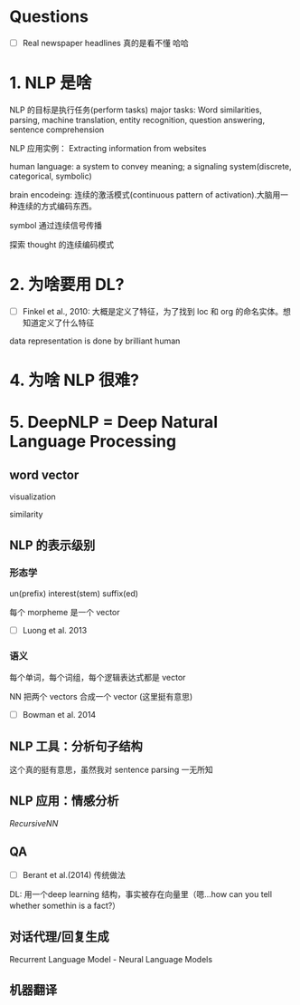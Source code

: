 # Questions
- [ ] Real newspaper headlines 真的是看不懂 哈哈

# 1. NLP 是啥
NLP 的目标是执行任务(perform tasks)
major tasks:  Word similarities, parsing, machine translation, entity recognition, question answering, sentence comprehension

NLP 应用实例： Extracting information from websites

human language: a system to convey meaning; a signaling system(discrete, categorical, symbolic)

brain encodeing: 连续的激活模式(continuous pattern of activation).大脑用一种连续的方式编码东西。

symbol 通过连续信号传播

探索 thought 的连续编码模式

# 2. 为啥要用 DL?
- [ ] Finkel et al., 2010: 大概是定义了特征，为了找到 loc 和 org 的命名实体。想知道定义了什么特征

data representation is done by brilliant human

# 4. 为啥 NLP 很难?

# 5. DeepNLP = Deep Natural Language Processing
## word vector
visualization

similarity

## NLP 的表示级别
### 形态学
un(prefix) interest(stem) suffix(ed)


每个 morpheme 是一个 vector

- [ ] Luong et al. 2013

### 语义
每个单词，每个词组，每个逻辑表达式都是 vector

NN 把两个 vectors 合成一个 vector (这里挺有意思)

- [ ] Bowman et al. 2014

## NLP 工具：分析句子结构
这个真的挺有意思，虽然我对 sentence parsing 一无所知

## NLP 应用：情感分析
*RecursiveNN*
## QA
- [ ] Berant et al.(2014) 传统做法

DL: 用一个deep learning 结构，事实被存在向量里（嗯...how can you tell whether somethin is a fact?）

## 对话代理/回复生成
Recurrent Language Model - Neural Language Models

## 机器翻译



